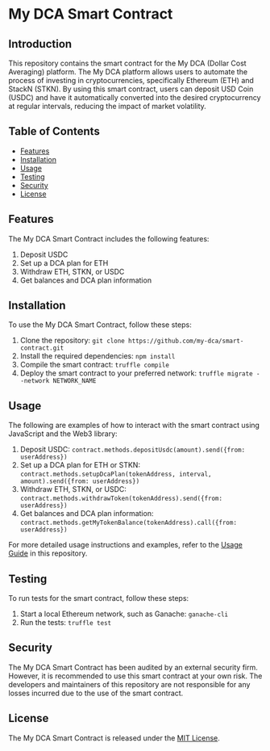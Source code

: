 # My DCA Smart Contract

## Introduction

This repository contains the smart contract for the My DCA (Dollar Cost Averaging) platform. The My DCA platform allows users to automate the process of investing in cryptocurrencies, specifically Ethereum (ETH) and StackN (STKN). By using this smart contract, users can deposit USD Coin (USDC) and have it automatically converted into the desired cryptocurrency at regular intervals, reducing the impact of market volatility.

## Table of Contents

- [Features](#features)
- [Installation](#installation)
- [Usage](#usage)
- [Testing](#testing)
- [Security](#security)
- [License](#license)

## Features

The My DCA Smart Contract includes the following features:

1. Deposit USDC
2. Set up a DCA plan for ETH 
3. Withdraw ETH, STKN, or USDC
4. Get balances and DCA plan information

## Installation

To use the My DCA Smart Contract, follow these steps:

1. Clone the repository: `git clone https://github.com/my-dca/smart-contract.git`
2. Install the required dependencies: `npm install`
3. Compile the smart contract: `truffle compile`
4. Deploy the smart contract to your preferred network: `truffle migrate --network NETWORK_NAME`

## Usage

The following are examples of how to interact with the smart contract using JavaScript and the Web3 library:

1. Deposit USDC: `contract.methods.depositUsdc(amount).send({from: userAddress})`
2. Set up a DCA plan for ETH or STKN: `contract.methods.setupDcaPlan(tokenAddress, interval, amount).send({from: userAddress})`
3. Withdraw ETH, STKN, or USDC: `contract.methods.withdrawToken(tokenAddress).send({from: userAddress})`
4. Get balances and DCA plan information: `contract.methods.getMyTokenBalance(tokenAddress).call({from: userAddress})`

For more detailed usage instructions and examples, refer to the [Usage Guide](USAGE.md) in this repository.

## Testing

To run tests for the smart contract, follow these steps:

1. Start a local Ethereum network, such as Ganache: `ganache-cli`
2. Run the tests: `truffle test`

## Security

The My DCA Smart Contract has been audited by an external security firm. However, it is recommended to use this smart contract at your own risk. The developers and maintainers of this repository are not responsible for any losses incurred due to the use of the smart contract.

## License

The My DCA Smart Contract is released under the [MIT License](LICENSE).
